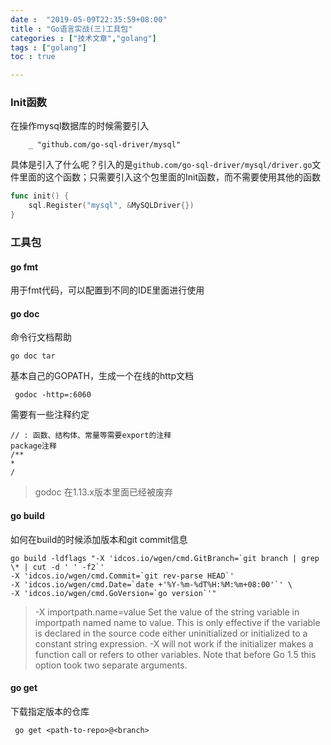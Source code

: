 ```yaml
---
date :  "2019-05-09T22:35:59+08:00" 
title : "Go语言实战(三)工具包" 
categories : ["技术文章","golang"] 
tags : ["golang"] 
toc : true

---
```


### Init函数 

在操作mysql数据库的时候需要引入

```
	_ "github.com/go-sql-driver/mysql"
```

具体是引入了什么呢？引入的是`github.com/go-sql-driver/mysql/driver.go`文件里面的这个函数；只需要引入这个包里面的Init函数，而不需要使用其他的函数

```go
func init() {
	sql.Register("mysql", &MySQLDriver{})
}
```

### 工具包

#### go fmt

用于fmt代码，可以配置到不同的IDE里面进行使用

#### go doc

命令行文档帮助

```shell
go doc tar
```

基本自己的GOPATH，生成一个在线的http文档

```shell
 godoc -http=:6060
```



需要有一些注释约定

```shell
// : 函数、结构体、常量等需要export的注释
package注释
/**
*
/
```

> godoc 在1.13.x版本里面已经被废弃 

#### go build

如何在build的时候添加版本和git commit信息

```shell
go build -ldflags "-X 'idcos.io/wgen/cmd.GitBranch=`git branch | grep \* | cut -d ' ' -f2`'
-X 'idcos.io/wgen/cmd.Commit=`git rev-parse HEAD`'
-X 'idcos.io/wgen/cmd.Date=`date +'%Y-%m-%dT%H:%M:%m+08:00'`' \
-X 'idcos.io/wgen/cmd.GoVersion=`go version`'"
```

> -X importpath.name=value
	Set the value of the string variable in importpath named name to value.
	This is only effective if the variable is declared in the source code either uninitialized
	or initialized to a constant string expression. -X will not work if the initializer makes
	a function call or refers to other variables.
	Note that before Go 1.5 this option took two separate arguments.

#### go get

下载指定版本的仓库

```shell
 go get <path-to-repo>@<branch>
```


